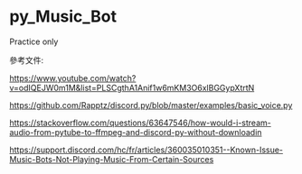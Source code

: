 # py_Music_Bot
Practice only



參考文件:

https://www.youtube.com/watch?v=odIQEJW0m1M&list=PLSCgthA1Anif1w6mKM3O6xlBGGypXtrtN

https://github.com/Rapptz/discord.py/blob/master/examples/basic_voice.py

https://stackoverflow.com/questions/63647546/how-would-i-stream-audio-from-pytube-to-ffmpeg-and-discord-py-without-downloadin

https://support.discord.com/hc/fr/articles/360035010351--Known-Issue-Music-Bots-Not-Playing-Music-From-Certain-Sources
